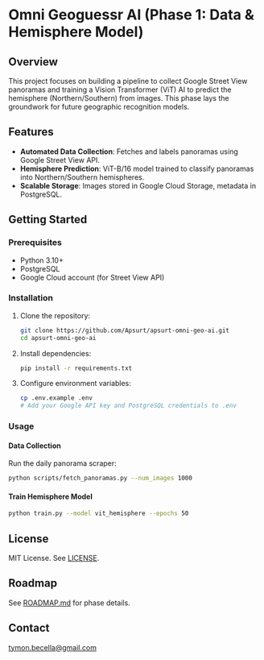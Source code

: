 # Omni Geoguessr AI (Phase 1: Data & Hemisphere Model)

## Overview
This project focuses on building a pipeline to collect Google Street View panoramas and training a Vision Transformer (ViT) AI to predict the hemisphere (Northern/Southern) from images. This phase lays the groundwork for future geographic recognition models.

## Features
- **Automated Data Collection**: Fetches and labels panoramas using Google Street View API.
- **Hemisphere Prediction**: ViT-B/16 model trained to classify panoramas into Northern/Southern hemispheres.
- **Scalable Storage**: Images stored in Google Cloud Storage, metadata in PostgreSQL.

## Getting Started
### Prerequisites
- Python 3.10+
- PostgreSQL
- Google Cloud account (for Street View API)

### Installation
1. Clone the repository:
   ```bash
   git clone https://github.com/Apsurt/apsurt-omni-geo-ai.git
   cd apsurt-omni-geo-ai
   ```
2. Install dependencies:
   ```bash
   pip install -r requirements.txt
   ```
3. Configure environment variables:
   ```bash
   cp .env.example .env
   # Add your Google API key and PostgreSQL credentials to .env
   ```

### Usage
#### Data Collection
Run the daily panorama scraper:
```bash
python scripts/fetch_panoramas.py --num_images 1000
```

#### Train Hemisphere Model
```bash
python train.py --model vit_hemisphere --epochs 50
```

## License
MIT License. See [LICENSE](LICENSE).

## Roadmap
See [ROADMAP.md](ROADMAP.md) for phase details.

## Contact
tymon.becella@gmail.com